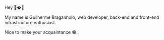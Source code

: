 Hey 👋�🌱

My name is Guilherme Braganholo, web developer, back-end and front-end infrastructure enthusiast.

Nice to make your acquaintance 😁.

<!---
BraganholoGui/BraganholoGui is a ✨ special ✨ repository because its `README.md` (this file) appears on your GitHub profile.
You can click the Preview link to take a look at your changes.
--->
